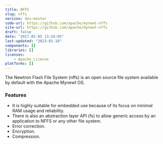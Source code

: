 ```yaml
---
title: NFFS
slug: nffs
version: dev-master
code-url: https://github.com/apache/mynewt-nffs
site-url: https://github.com/apache/mynewt-nffs
draft: false
date: "2017-01-05 13:26:05"
last-updated: "2023-01-18"
components: []
libraries: []
licenses:
    - Apache License
platforms: []
---
```

The Newtron Flash File System (nffs) is an open source file system available by default with the Apache Mynewt OS.

<!--more-->

### Features
- It is highly suitable for embedded use because of its focus on minimal RAM usage and reliability.
- There is also an abstraction layer API (fs) to allow generic access by an application to NFFS or any other file system.
- Error correction.
- Encryption.
- Compression.

<!--github-projects-->